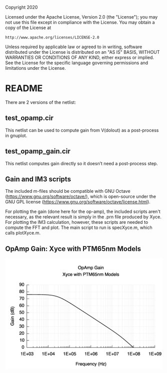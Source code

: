 Copyright 2020

Licensed under the Apache License, Version 2.0 (the "License");
you may not use this file except in compliance with the License.
You may obtain a copy of the License at

    http://www.apache.org/licenses/LICENSE-2.0

Unless required by applicable law or agreed to in writing, software
distributed under the License is distributed on an "AS IS" BASIS,
WITHOUT WARRANTIES OR CONDITIONS OF ANY KIND, either express or implied.
See the License for the specific language governing permissions and
limitations under the License.

# README
There are 2 versions of the netlist:
## test_opamp.cir
This netlist can be used to compute gain from V(dolout) as a post-process in gnuplot.
## test_opamp_gain.cir
This netlist computes gain directly so it doesn’t need a post-process step.
## Gain and IM3 scripts
The included m-files should be compatible with GNU Octave (<https://www.gnu.org/software/octave/>), which is open-source under the GNU GPL license (<https://www.gnu.org/software/octave/license.html>).

For plotting the gain (done here for the op-amp), the included scripts aren't necessary, as the relevant result is simply in the .prn file produced by Xyce. For plotting the IM3 calculation, however, these scripts are needed to compute the FFT and plot. The main script to run is specXyce.m, which calls plotXyce.m.

## OpAmp Gain: Xyce with PTM65nm Models
<img src="Xyce_OpAmp_PTM65nm.png">


